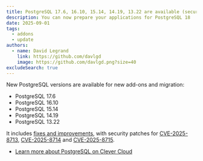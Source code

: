 ```yaml
---
title: PostgreSQL 17.6, 16.10, 15.14, 14.19, 13.22 are available (security update)
description: You can now prepare your applications for PostgreSQL 18
date: 2025-09-01
tags:
  - addons
  - update
authors:
  - name: David Legrand
    link: https://github.com/davlgd
    image: https://github.com/davlgd.png?size=40
excludeSearch: true
---
```


New PostgreSQL versions are available for new add-ons and migration:
* PostgreSQL 17.6
* PostgreSQL 16.10
* PostgreSQL 15.14
* PostgreSQL 14.19
* PostgreSQL 13.22

It includes [fixes and improvements](https://www.postgresql.org/about/news/postgresql-176-1610-1514-1419-1322-and-18-beta-3-released-3118/), with security patches for [CVE-2025-8713](https://nvd.nist.gov/vuln/detail/CVE-2025-8713), [CVE-2025-8714](https://nvd.nist.gov/vuln/detail/CVE-2025-8714) and [CVE-2025-8715](https://nvd.nist.gov/vuln/detail/CVE-2025-8715).

* [Learn more about PostgreSQL on Clever Cloud](/doc/addons/postgresql/)
